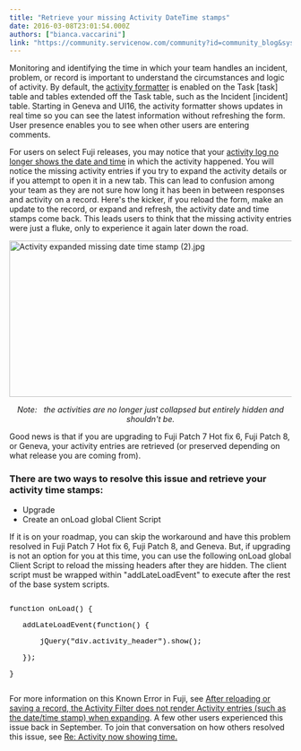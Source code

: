 ```yaml
---
title: "Retrieve your missing Activity DateTime stamps"
date: 2016-03-08T23:01:54.000Z
authors: ["bianca.vaccarini"]
link: "https://community.servicenow.com/community?id=community_blog&sys_id=424e26addbd0dbc01dcaf3231f9619d6"
---
```

<p>Monitoring and identifying the time in which your team handles an incident, problem, or record is important to understand the circumstances and logic of activity. By default, the <a title="ocs.servicenow.com/administer/form_administration/concept/c_ActivityFormatter.html" href="https://docs.servicenow.com/administer/form_administration/concept/c_ActivityFormatter.html">activity formatter</a> is enabled on the Task [task] table and tables extended off the Task table, such as the Incident [incident] table. Starting in Geneva and UI16, the activity formatter shows updates in real time so you can see the latest information without refreshing the form. User presence enables you to see when other users are entering comments.</p><p></p><p>For users on select Fuji releases, you may notice that your <a title="i.service-now.com/kb_view.do?sysparm_article=KB0551167" href="https://hi.service-now.com/kb_view.do?sysparm_article=KB0551167">activity log no longer shows the date and time</a> in which the activity happened. You will notice the missing activity entries if you try to expand the activity details or if you attempt to open it in a new tab. This can lead to confusion among your team as they are not sure how long it has been in between responses and activity on a record. Here's the kicker, if you reload the form, make an update to the record, or expand and refresh, the activity date and time stamps come back. This leads users to think that the missing activity entries were just a fluke, only to experience it again later down the road.</p><p><img   alt="Activity expanded missing date time stamp (2).jpg" class="image-1 jive-image" src="36653482db989344e9737a9e0f961987.iix" style="display: block; margin-left: auto; margin-right: auto; width: 620px; height: 279px;"/></p><p style="text-align: center;"><span style="text-align: center;"><em>Note:   the activities are no longer just collapsed but entirely hidden and shouldn't be.</em></span></p><p></p><p>Good news is that if you are upgrading to Fuji Patch 7 Hot fix 6, Fuji Patch 8, or Geneva, your activity entries are retrieved (or preserved depending on what release you are coming from).</p><p></p><h3>There are two ways to resolve this issue and retrieve your activity time stamps:</h3><ul><li>Upgrade</li><li>Create an onLoad global Client Script</li></ul><p></p><p>If it is on your roadmap, you can skip the workaround and have this problem resolved in Fuji Patch 7 Hot fix 6, Fuji Patch 8, and Geneva. But, if upgrading is not an option for you at this time, you can use the following onLoad global Client Script to reload the missing headers after they are hidden. The client script must be wrapped within "addLateLoadEvent" to execute after the rest of the base system scripts.</p><pre __default_attr="plain" __jive_macro_name="code" class="jive_macro_code _jivemacro_uid_14573908067164563 jive_text_macro" data-renderedposition="1452.9970703125_7.997159004211426_284_108" jivemacro_uid="_14573908067164563"><p><span style="color: #000000; font-size: 13px; font-family: 'courier new', courier;">function onLoad() {</span></p><p><span style="color: #000000; font-size: 13px; font-family: 'courier new', courier;">   addLateLoadEvent(function() {</span></p><p><span style="color: #000000; font-size: 13px; font-family: 'courier new', courier;">       jQuery("div.activity_header").show();</span></p><p><span style="color: #000000; font-size: 13px; font-family: 'courier new', courier;">   });</span></p><p><span style="color: #000000; font-size: 13px; font-family: 'courier new', courier;">}</span></p></pre><p></p><p>For more information on this Known Error in Fuji, see <a href="https://hi.service-now.com/kb_view.do?sysparm_article=KB0551167" title="https://hi.service-now.com/kb_view.do?sysparm_article=KB0551167">After reloading or saving a record, the Activity Filter does not render Activity entries (such as the date/time stamp) when expanding</a>. A few other users experienced this issue back in September. To join that conversation on how others resolved this issue, see <a __default_attr="825730" __jive_macro_name="message" class="jive_macro jive_macro_message" data-orig-content="Re: Activity now showing time." data-renderedposition="1722.9970703125_74.11907958984375_211_16" href="/community?id=community_question&sys_id=e1dff6addb58dbc01dcaf3231f9619aa" modifiedtitle="true" title="Re: Activity now showing time.">Re: Activity now showing time.</a></p>